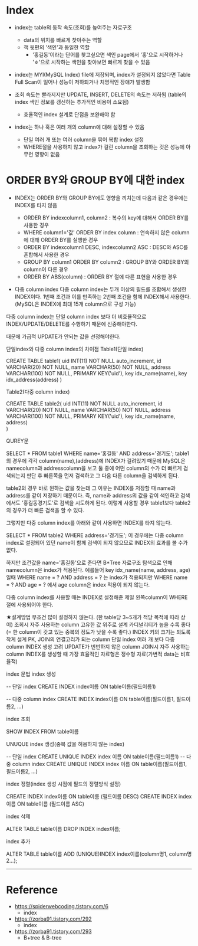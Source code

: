 # Index

- index는 table의 동작 속도(조회)를 높여주는 자료구조
    - data의 위치를 빠르게 찾아주는 역할
    - 책 뒷편의 '색인'과 동일한 역할
        - '홍길동'이라는 단어를 찾고싶으면 색인 page에서 '홍'으로 시작하거나 'ㅎ'으로 시작하는 색인을 찾아보면 빠르게 찾을 수 있음

- index는 MYI(MySQL Index) file에 저장되며, index가 설정되지 않았다면 Table Full Scan이 일어나 성능이 저하되거나 치명적인 장애가 발생함
- 조회 속도는 빨라지지만 UPDATE, INSERT, DELETE의 속도는 저하됨 (table의 index 색인 정보를 갱신하는 추가적인 비용이 소요됨)
    - 효율적인 index 설계로 단점을 보완해야 함

- index는 하나 혹은 여러 개의 column에 대해 설정할 수 있음
    - 단일 여러 개 또는 여러 column을 묶어 복합 index 설정
    - WHERE절을 사용하지 않고 index가 걸린 column을 조회하는 것은 성능에 아무런 영향이 없음




# ORDER BY와 GROUP BY에 대한 index

- INDEX는 ORDER BY와 GROUP BY에도 영향을 끼치는데 다음과 같은 경우에는 INDEX를 타지 않음
    - ORDER BY indexcolumn1, column2 : 복수의 key에 대해서 ORDER BY를 사용한 경우
    - WHERE column1='값' ORDER BY index column : 연속하지 않은 column에 대해 ORDER BY를 실행한 경우
    - ORDER BY indexcolumn1 DESC, indexcolumn2 ASC : DESC와 ASC를 혼합해서 사용한 경우
    - GROUP BY column1 ORDER BY column2 : GROUP BY와 ORDER BY의 column이 다른 경우
    - ORDER BY ABS(column) : ORDER BY 절에 다른 표현을 사용한 경우
 

- 다중 column index
다중 column index는 두개 이상의 필드를 조합해서 생성한 INDEX이다. 1번째 조건과 이를 만족하는 2번째 조건을 함께 INDEX해서 사용한다. (MySQL은 INDEX에 최대 15개 column으로 구성 가능)

다중 column index는 단일 column index 보다 더 비효율적으로 INDEX/UPDATE/DELETE를 수행하기 때문에 신중해야한다.

때문에 가급적 UPDATE가 안되는 값을 선정해야한다.

 

단일index와 다중 column index의 차이점
Table1(단일 index)

CREATE TABLE table1(
    uid INT(11) NOT NULL auto_increment,
    id VARCHAR(20) NOT NULL,
    name VARCHAR(50) NOT NULL,
    address VARCHAR(100) NOT NULL,
    PRIMARY KEY('uid'),
    key idx_name(name),
    key idx_address(address)
)

Table2(다중 column index)

CREATE TABLE table2(
    uid INT(11) NOT NULL auto_increment,
    id VARCHAR(20) NOT NULL,
    name VARCHAR(50) NOT NULL,
    address VARCHAR(100) NOT NULL,
    PRIMARY KEY('uid'),
    key idx_name(name, address)    
)



QUREY문

SELECT * FROM table1 WHERE name='홍길동' AND address='경기도';
table1의 경우에 각각 column(name),(address)에 INDEX가 걸려있기 때문에 MySQL은 namecolumn과 addresscolumn을 보고 둘 중에 어떤 column의 수가 더 빠르게 검색되는지 판단 후 빠른쪽을 먼저 검색하고 그 다음 다른 column을 검색하게 된다.

table2의 경우 바로 원하는 값을 찾는데 그 이유는 INDEX를 저장할 때 name과 address를 같이 저장하기 때문이다. 즉, name과 address의 값을 같이 색인하고 검색에서도 '홍길동경기도'로 검색을 시도하게 된다. 이렇게 사용할 경우 table1보다 table2의 경우가 더 빠른 검색을 할 수 있다.

그렇지만 다중 column index를 아래와 같이 사용하면 INDEX를 타지 않는다.

SELECT * FROM table2 WHERE address='경기도';
이 경우에는 다중 column index로 설정되어 있던 name이 함께 검색이 되지 않으므로 INDEX의 효과를 볼 수가 없다.

하지만 조건값을 name='홍길동'으로 준다면 B*Tree 자료구조 탐색으로 인해 namecolumn은 index가 적용된다. 예를들어 key idx_name(name, address, age) 일때 WHERE name = ? AND address = ? 는 index가 적용되지만 WHERE name = ? AND age = ? 에서 age column은 index 적용이 되지 않는다.

다중 column index를 사용할 때는 INDEX로 설정해준 제일 왼쪽column이 WHERE절에 사용되어야 한다.

 
★설계방법
무조건 많이 설정하지 않는다. (한 table당 3~5개가 적당 목적에 따라 상이)
조회시 자주 사용하는 column
고유한 값 위주로 설계
카디널리티가 높을 수록 좋다 (= 한 column이 갖고 있는 중복의 정도가 낮을 수록 좋다.)
INDEX 키의 크기는 되도록 작게 설계
PK, JOIN의 연결고리가 되는 column
단일 index 여러 개 보다 다중 column INDEX 생성 고려
UPDATE가 빈번하지 않은 column
JOIN시 자주 사용하는 column
INDEX를 생성할 때 가장 효율적인 자료형은 정수형 자료(가변적 data는 비효율적)
 

index 문법
index 생성

-- 단일 index
CREATE INDEX index이름 ON table이름(필드이름1)

-- 다중 column index
CREATE INDEX index이름 ON table이름(필드이름1, 필드이름2, ...)
 

index 조회

SHOW INDEX FROM table이름
 

UNUQUE index 생성(중복 값을 허용하지 않는 index)

-- 단일 index
CREATE UNIQUE INDEX index 이름 ON table이름(필드이름1)
-- 다중 column index
CREATE UNIQUE INDEX index 이름 ON table이름(필드이름1, 필드이름2, ...)
 

index 정렬(index 생성 시점에 필드의 정렬방식 설정)

CREATE INDEX index이름 ON table이름 (필드이름 DESC)
CREATE INDEX index이름 ON table이름 (필드이름 ASC)
 

index 삭제

ALTER TABLE table이름 DROP INDEX index이름;
 

index 추가

ALTER TABLE table이름 ADD (UNIQUE)INDEX index이름(column명1, column명2...);














---

# Reference

- https://spiderwebcoding.tistory.com/6
    - index
- https://zorba91.tistory.com/292
    - index
- https://zorba91.tistory.com/293
    - B+tree & B-tree
